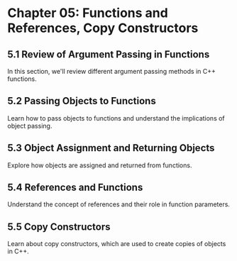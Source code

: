 # Chapter 05: Functions and References, Copy Constructors

## 5.1 Review of Argument Passing in Functions

In this section, we'll review different argument passing methods in C++ functions.

## 5.2 Passing Objects to Functions

Learn how to pass objects to functions and understand the implications of object passing.

## 5.3 Object Assignment and Returning Objects

Explore how objects are assigned and returned from functions.

## 5.4 References and Functions

Understand the concept of references and their role in function parameters.

## 5.5 Copy Constructors

Learn about copy constructors, which are used to create copies of objects in C++.
